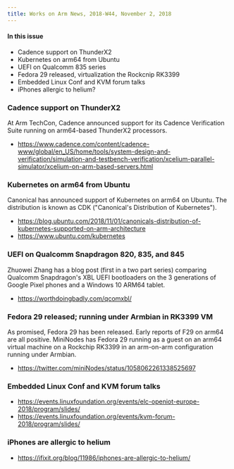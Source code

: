 ```yaml
---
title: Works on Arm News, 2018-W44, November 2, 2018
---
```


#### In this issue

* Cadence support on ThunderX2
* Kubernetes on arm64 from Ubuntu
* UEFI on Qualcomm 835 series
* Fedora 29 released, virtualization the Rockcnip RK3399
* Embedded Linux Conf and KVM forum talks
* iPhones allergic to helium?

### Cadence support on ThunderX2

At Arm TechCon, Cadence announced support for its
Cadence Verification Suite running on arm64-based
ThunderX2 processors.

* https://www.cadence.com/content/cadence-www/global/en_US/home/tools/system-design-and-verification/simulation-and-testbench-verification/xcelium-parallel-simulator/xcelium-on-arm-based-servers.html

### Kubernetes on arm64 from Ubuntu

Canonical has announced support of Kubernetes on
arm64 on Ubuntu. The distribution is known as CDK
("Canonical's Distribution of Kubernetes").

* https://blog.ubuntu.com/2018/11/01/canonicals-distribution-of-kubernetes-supported-on-arm-architecture
* https://www.ubuntu.com/kubernetes

### UEFI on Qualcomm Snapdragon 820, 835, and 845

Zhuowei Zhang has a blog post (first in a two part
series) comparing Qualcomm Snapdragon's XBL UEFI 
bootloaders on the 3 generations of Google Pixel 
phones and a Windows 10 ARM64 tablet.

* https://worthdoingbadly.com/qcomxbl/

### Fedora 29 released; running under Armbian in RK3399 VM

As promised, Fedora 29 has been released. Early
reports of F29 on arm64 are all positive. MiniNodes
has Fedora 29 running as a guest on an arm64 virtual
machine on a Rockchip RK3399 in an arm-on-arm 
configuration running under Armbian.

* https://twitter.com/miniNodes/status/1058062261338525697

### Embedded Linux Conf and KVM forum talks

* https://events.linuxfoundation.org/events/elc-openiot-europe-2018/program/slides/
* https://events.linuxfoundation.org/events/kvm-forum-2018/program/slides/

### iPhones are allergic to helium

* https://ifixit.org/blog/11986/iphones-are-allergic-to-helium/
